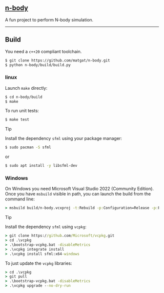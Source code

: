 ## [n-body](https://github.com/matgat/n-body.git)

A fun project to perform N-body simulation.


_________________________________________________________________________
## Build
You need a `c++20` compliant toolchain.

```sh
$ git clone https://github.com/matgat/n-body.git
$ python n-body/build/build.py
```

### linux
Launch `make` directly:

```sh
$ cd n-body/build
$ make
```

To run unit tests:

```sh
$ make test
```

> [!TIP]
> Install the dependency `sfml` using
> your package manager:
>
> ```sh
> $ sudo pacman -S sfml
> ```
>
> or
>
> ```sh
> $ sudo apt install -y libsfml-dev
> ```


### Windows

On Windows you need Microsoft Visual Studio 2022 (Community Edition).
Once you have `msbuild` visible in path, you can launch the build from the command line:

```bat
> msbuild build/n-body.vcxproj -t:Rebuild -p:Configuration=Release -p:Platform=x64
```

> [!TIP]
> Install the dependency `sfml` using `vcpkg`:
>
> ```bat
> > git clone https://github.com/Microsoft/vcpkg.git
> > cd .\vcpkg
> > .\bootstrap-vcpkg.bat -disableMetrics
> > .\vcpkg integrate install
> > .\vcpkg install sfml:x64-windows
> ```
>
> To just update the `vcpkg` libraries:
>
> ```bat
> > cd .\vcpkg
> > git pull
> > .\bootstrap-vcpkg.bat -disableMetrics
> > .\vcpkg upgrade --no-dry-run
> ```
